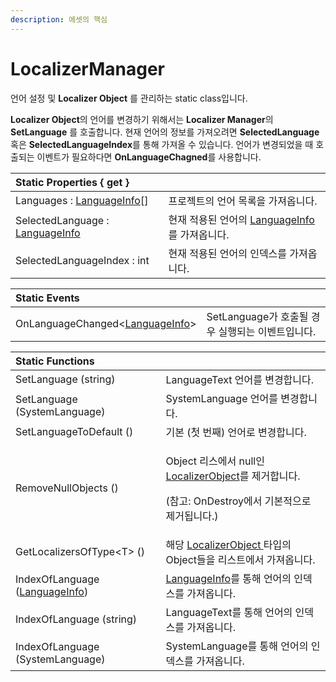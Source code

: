 ```yaml
---
description: 에셋의 핵심
---
```


# LocalizerManager

언어 설정 및 **Localizer Object** 를 관리하는 static class입니다.

**Localizer Object**의 언어를 변경하기 위해서는 **Localizer Manager**의 **SetLanguage** 를 호출합니다. 현재 언어의 정보를 가져오려면 **SelectedLanguage** 혹은 **SelectedLanguageIndex**를 통해 가져올 수 있습니다. 언어가 변경되었을 때 호출되는 이벤트가 필요하다면 **OnLanguageChagned**를 사용합니다.

| Static Properties { get } |  |
| :--- | :--- |
| Languages : [LanguageInfo](languageinfo.md)\[\] | 프로젝트의 언어 목록을 가져옵니다. |
| SelectedLanguage : [LanguageInfo](languageinfo.md) | 현재 적용된 언어의 [LanguageInfo](languageinfo.md)를 가져옵니다. |
| SelectedLanguageIndex : int | 현재 적용된 언어의 인덱스를 가져옵니다. |

| Static Events |  |
| :--- | :--- |
| OnLanguageChanged&lt;[LanguageInfo](languageinfo.md)&gt; | SetLanguage가 호출될 경우 실행되는 이벤트입니다. |

<table>
  <thead>
    <tr>
      <th style="text-align:left">Static Functions</th>
      <th style="text-align:left"></th>
    </tr>
  </thead>
  <tbody>
    <tr>
      <td style="text-align:left">SetLanguage (string)</td>
      <td style="text-align:left">LanguageText &#xC5B8;&#xC5B4;&#xB97C; &#xBCC0;&#xACBD;&#xD569;&#xB2C8;&#xB2E4;.</td>
    </tr>
    <tr>
      <td style="text-align:left">SetLanguage (SystemLanguage)</td>
      <td style="text-align:left">SystemLanguage &#xC5B8;&#xC5B4;&#xB97C; &#xBCC0;&#xACBD;&#xD569;&#xB2C8;&#xB2E4;.</td>
    </tr>
    <tr>
      <td style="text-align:left">SetLanguageToDefault ()</td>
      <td style="text-align:left">&#xAE30;&#xBCF8; (&#xCCAB; &#xBC88;&#xC9F8;) &#xC5B8;&#xC5B4;&#xB85C;
        &#xBCC0;&#xACBD;&#xD569;&#xB2C8;&#xB2E4;.</td>
    </tr>
    <tr>
      <td style="text-align:left">RemoveNullObjects ()</td>
      <td style="text-align:left">
        <p>Object &#xB9AC;&#xC2A4;&#xC5D0;&#xC11C; null&#xC778; <a href="../localizer-object/">LocalizerObject</a>&#xB97C;
          &#xC81C;&#xAC70;&#xD569;&#xB2C8;&#xB2E4;.</p>
        <p>(&#xCC38;&#xACE0;: OnDestroy&#xC5D0;&#xC11C; &#xAE30;&#xBCF8;&#xC801;&#xC73C;&#xB85C;
          &#xC81C;&#xAC70;&#xB429;&#xB2C8;&#xB2E4;.)</p>
      </td>
    </tr>
    <tr>
      <td style="text-align:left">GetLocalizersOfType&lt;T&gt; ()</td>
      <td style="text-align:left">&#xD574;&#xB2F9; <a href="../localizer-object/">LocalizerObject </a>&#xD0C0;&#xC785;&#xC758;
        Object&#xB4E4;&#xC744; &#xB9AC;&#xC2A4;&#xD2B8;&#xC5D0;&#xC11C; &#xAC00;&#xC838;&#xC635;&#xB2C8;&#xB2E4;.</td>
    </tr>
    <tr>
      <td style="text-align:left">IndexOfLanguage (<a href="languageinfo.md">LanguageInfo</a>)</td>
      <td style="text-align:left"><a href="languageinfo.md">LanguageInfo</a>&#xB97C; &#xD1B5;&#xD574; &#xC5B8;&#xC5B4;&#xC758;
        &#xC778;&#xB371;&#xC2A4;&#xB97C; &#xAC00;&#xC838;&#xC635;&#xB2C8;&#xB2E4;.</td>
    </tr>
    <tr>
      <td style="text-align:left">IndexOfLanguage (string)</td>
      <td style="text-align:left">LanguageText&#xB97C; &#xD1B5;&#xD574; &#xC5B8;&#xC5B4;&#xC758; &#xC778;&#xB371;&#xC2A4;&#xB97C;
        &#xAC00;&#xC838;&#xC635;&#xB2C8;&#xB2E4;.</td>
    </tr>
    <tr>
      <td style="text-align:left">IndexOfLanguage (SystemLanguage)</td>
      <td style="text-align:left">SystemLanguage&#xB97C; &#xD1B5;&#xD574; &#xC5B8;&#xC5B4;&#xC758; &#xC778;&#xB371;&#xC2A4;&#xB97C;
        &#xAC00;&#xC838;&#xC635;&#xB2C8;&#xB2E4;.</td>
    </tr>
  </tbody>
</table>



